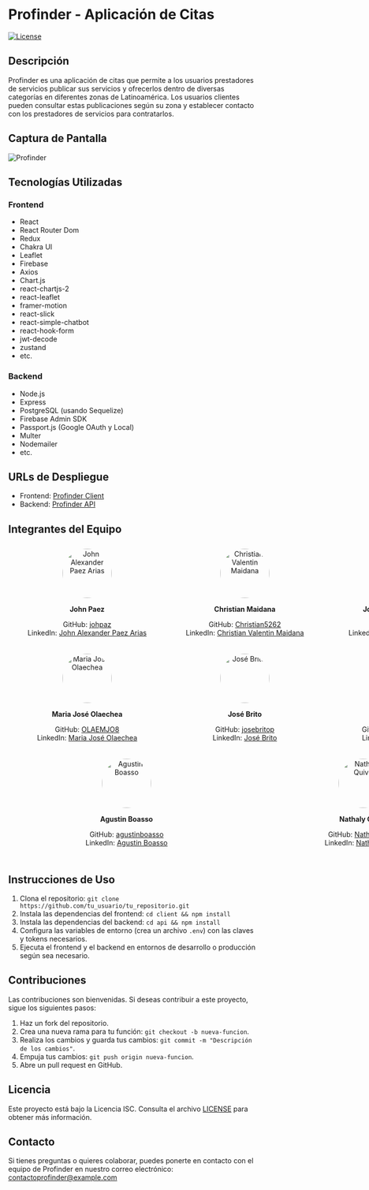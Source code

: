 # Profinder - Aplicación de Citas

[![License](https://img.shields.io/badge/License-ISC-blue.svg)](https://opensource.org/licenses/ISC)

## Descripción

Profinder es una aplicación de citas que permite a los usuarios prestadores de servicios publicar sus servicios y ofrecerlos dentro de diversas categorías en diferentes zonas de Latinoamérica. Los usuarios clientes pueden consultar estas publicaciones según su zona y establecer contacto con los prestadores de servicios para contratarlos.

## Captura de Pantalla

![Profinder](https://ruta_de_la_imagen.jpg)

## Tecnologías Utilizadas

### Frontend

- React
- React Router Dom
- Redux
- Chakra UI
- Leaflet
- Firebase
- Axios
- Chart.js
- react-chartjs-2
- react-leaflet
- framer-motion
- react-slick
- react-simple-chatbot
- react-hook-form
- jwt-decode
- zustand
- etc.

### Backend

- Node.js
- Express
- PostgreSQL (usando Sequelize)
- Firebase Admin SDK
- Passport.js (Google OAuth y Local)
- Multer
- Nodemailer
- etc.

## URLs de Despliegue

- Frontend: [Profinder Client](https://profinder-client.vercel.app/)
- Backend: [Profinder API](https://backprofinder-production.up.railway.app/)

## Integrantes del Equipo

<div style="display: flex; flex-wrap: wrap; width:60rem;">
  <!-- John Alexander Paez Arias -->
  <div style="flex: 25%; padding: 10px; text-align: center;">
    <a href="https://www.linkedin.com/in/john-alexander-paez-arias-543b0254/" target="_blank">
      <img src="https://media.licdn.com/dms/image/D4E03AQEkKxpfNHYmYQ/profile-displayphoto-shrink_800_800/0/1665264047527?e=1695859200&v=beta&t=vcGjlxunEMY0Y2BeUFflgz5Z7GmSUsYGma3a6Qs0mI0" alt="John Alexander Paez Arias" width="100" height="100" style="border-radius: 50%; outline: none;">
    </a>
    <p><strong>John Paez </strong></p>
    <p>
      GitHub: <a href="https://github.com/johpaz/" target="_blank">johpaz</a><br>
      LinkedIn: <a href="https://www.linkedin.com/in/john-alexander-paez-arias-543b0254/" target="_blank">John Alexander Paez Arias</a>
    </p>
  </div>

  <!-- Christian Valentin Maidana -->
  <div style="flex: 25%; padding: 10px; text-align: center;">
    <a href="https://www.linkedin.com/in/christian-maidana-260611217/" target="_blank">
      <img src="https://media.licdn.com/dms/image/D4D03AQEPHQvfl3lIgw/profile-displayphoto-shrink_800_800/0/1690153547052?e=1695859200&v=beta&t=6J1VfkyQgyoFN8CqJPmm8UDT-d4QiemEUolOoZ6K028" alt="Christian Valentin Maidana" width="100" height="100" style="border-radius: 50%; outline: none;">
    </a>
    <p><strong>Christian Maidana</strong></p>
    <p>
      GitHub: <a href="https://github.com/Christian5262" target="_blank">Christian5262</a><br>
      LinkedIn: <a href="https://www.linkedin.com/in/christian-maidana-260611217/" target="_blank">Christian Valentin Maidana</a>
    </p>
  </div>

  <!-- Josue Evangelista Cruz -->
  <div style="flex: 25%; padding: 10px; text-align: center;">
    <a href="https://www.linkedin.com/in/josue-evangelista-cruz-213461264/" target="_blank">
      <img src="https://media.licdn.com/dms/image/D4E03AQHbd9Z6oDfV0g/profile-displayphoto-shrink_800_800/0/1680539371902?e=1695859200&v=beta&t=ezOQflgMedBCZ3afw7ykQqNreulJSXWq6AUACdSJ0p4" alt="Josue Evangelista Cruz" width="100" height="100" style="border-radius: 50%; outline: none;">
    </a>
    <p><strong>Josue Evangelista Cruz</strong></p>
    <p>
      GitHub: <a href="https://github.com/JosueEC" target="_blank">JosueEC</a><br>
      LinkedIn: <a href="https://www.linkedin.com/in/josue-evangelista-cruz-213461264/" target="_blank">Josue Evangelista Cruz</a>
    </p>
  </div>

  <!-- Maria José Olaechea -->
  <div style="flex: 25%; padding: 10px; text-align: center;">
    <a href="https://www.linkedin.com/in/mjolaechea/" target="_blank">
      <img src="https://media.licdn.com/dms/image/D4D03AQFM8yYaQS8S4Q/profile-displayphoto-shrink_800_800/0/1666745756157?e=1695859200&v=beta&t=1JB53SXVkTq6Rshgwkt9_RU-eWXx5zAq5riuREjKrZU" alt="Maria José Olaechea" width="100" height="100" style="border-radius: 50%; outline: none;">
    </a>
    <p><strong>Maria José Olaechea</strong></p>
    <p>
      GitHub: <a href="https://github.com/OLAEMJO8" target="_blank">OLAEMJO8</a><br>
      LinkedIn: <a href="https://www.linkedin.com/in/mjolaechea/" target="_blank">Maria José Olaechea</a>
    </p>
  </div>

  <!-- José Brito -->
  <div style="flex: 25%; padding: 10px; text-align: center;">
    <a href="https://www.linkedin.com/in/jos%C3%A9-brito-72224025b/" target="_blank">
      <img src="https://media.licdn.com/dms/image/D4D03AQEMMFSpnebLHQ/profile-displayphoto-shrink_800_800/0/1690386599543?e=1695859200&v=beta&t=kfi6ziSmzzW7IXjTA-RfciqVUmymEsW12BPgbCvw_ZA" alt="José Brito" width="100" height="100" style="border-radius: 50%; outline: none;">
    </a>
    <p><strong>José Brito</strong></p>
    <p>
      GitHub: <a href="https://github.com/josebritop" target="_blank">josebritop</a><br>
      LinkedIn: <a href="https://www.linkedin.com/in/jos%C3%A9-brito-72224025b/" target="_blank">José Brito</a>
    </p>
  </div>

  <!-- Cristian Cuesta -->
  <div style="flex: 25%; padding: 10px; text-align: center;">
    <a href="https://www.linkedin.com/in/cristiancuestabenitez/" target="_blank">
      <img src="https://media.licdn.com/dms/image/D4E03AQHoUuviieQLnw/profile-displayphoto-shrink_800_800/0/1683424883157?e=1695859200&v=beta&t=bUy3yZ92IUi3o0aiAng1v9JccZURUKOo4siCPXqb8Yg" alt="Cristian Cuesta" width="100" height="100" style="border-radius: 50%; outline: none;">
    </a>
    <p><strong>Cristian Cuesta</strong></p>
    <p>
      GitHub: <a href="https://github.com/CristianCuesta14" target="_blank">CristianCuesta14</a><br>
      LinkedIn: <a href="https://www.linkedin.com/in/cristiancuestabenitez/" target="_blank">Cristian Cuesta</a>
    </p>
  </div>

  <!-- Agustin Boasso -->
  <div style="flex: 25%; padding: 10px; text-align: center;">
    <a href="https://www.linkedin.com/in/agustin-boasso-/" target="_blank">
      <img src="https://media.licdn.com/dms/image/D4D03AQEO8Bj8Ae5HDQ/profile-displayphoto-shrink_800_800/0/1670810727142?e=1695859200&v=beta&t=OOt7RIfxK3MhWQ6E-OVZdbMt9FGNERfa4VTU9Xm7C0k" alt="Agustin Boasso" width="100" height="100" style="border-radius: 50%; outline: none;">
    </a>
    <p><strong>Agustin Boasso</strong></p>
    <p>
      GitHub: <a href="https://github.com/agustinboasso" target="_blank">agustinboasso</a><br>
      LinkedIn: <a href="https://www.linkedin.com/in/agustin-boasso-/" target="_blank">Agustin Boasso</a>
    </p>
  </div>

  <!-- Nathaly Quiva -->
  <div style="flex: 25%; padding: 10px; text-align: center;">
    <a href="https://www.linkedin.com/in/nathalyquiva/" target="_blank">
      <img src="https://media.licdn.com/dms/image/D4E03AQEurNuSEj2-Ug/profile-displayphoto-shrink_200_200/0/1690206522703?e=1695859200&v=beta&t=JSmlkhkSnSpGgq2CqIL4gpxh8l9hmA6gz6JZ0Gqs15g" alt="Nathaly Quiva" width="100" height="100" style="border-radius: 50%; outline: none;">
    </a>
    <p><strong>Nathaly Quiva</strong></p>
    <p>
      GitHub: <a href="https://github.com/NathalyQuiva" target="_blank">NathalyQuiva</a><br>
      LinkedIn: <a href="https://www.linkedin.com/in/nathalyquiva/" target="_blank">Nathaly Quiva</a>
    </p>
  </div>
</div>

## Instrucciones de Uso

1. Clona el repositorio: `git clone https://github.com/tu_usuario/tu_repositorio.git`
2. Instala las dependencias del frontend: `cd client && npm install`
3. Instala las dependencias del backend: `cd api && npm install`
4. Configura las variables de entorno (crea un archivo `.env`) con las claves y tokens necesarios.
5. Ejecuta el frontend y el backend en entornos de desarrollo o producción según sea necesario.

## Contribuciones

Las contribuciones son bienvenidas. Si deseas contribuir a este proyecto, sigue los siguientes pasos:

1. Haz un fork del repositorio.
2. Crea una nueva rama para tu función: `git checkout -b nueva-funcion`.
3. Realiza los cambios y guarda tus cambios: `git commit -m "Descripción de los cambios"`.
4. Empuja tus cambios: `git push origin nueva-funcion`.
5. Abre un pull request en GitHub.

## Licencia

Este proyecto está bajo la Licencia ISC. Consulta el archivo [LICENSE](LICENSE) para obtener más información.

## Contacto

Si tienes preguntas o quieres colaborar, puedes ponerte en contacto con el equipo de Profinder en nuestro correo electrónico: contactoprofinder@example.com